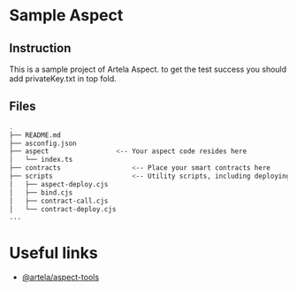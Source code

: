 
# Sample Aspect

## Instruction

This is a sample project of Artela Aspect. to get the test success you should add privateKey.txt in top fold.

## Files

```bash
.
├── README.md
├── asconfig.json
├── aspect                 <-- Your aspect code resides here
│   └── index.ts
├── contracts                  <-- Place your smart contracts here
├── scripts                    <-- Utility scripts, including deploying, binding and etc.
│   ├── aspect-deploy.cjs
│   ├── bind.cjs
│   ├── contract-call.cjs
│   └── contract-deploy.cjs
...
```

# Useful links

* [@artela/aspect-tools](https://docs.artela.network/develop/reference/aspect-tool/overview)

